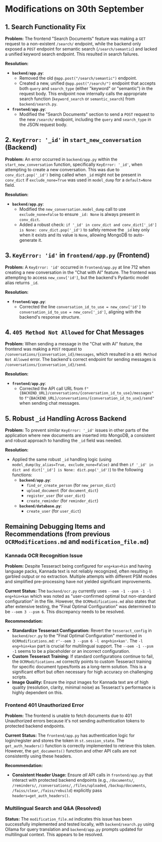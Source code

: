 # Modifications on 30th September

## 1. Search Functionality Fix

**Problem:** The frontend "Search Documents" feature was making a `GET` request to a non-existent `/search/` endpoint, while the backend only exposed a `POST` endpoint for semantic search (`/search/semantic`) and lacked a unified keyword search endpoint. This resulted in search failures.

**Resolution:**
*   **`backend/app.py`**:
    *   Removed the old `@app.post("/search/semantic")` endpoint.
    *   Created a new, unified `@app.post("/search/")` endpoint that accepts both `query` and `search_type` (either "keyword" or "semantic") in the request body. This endpoint now internally calls the appropriate search function (`keyword_search` or `semantic_search`) from `backend/search.py`.
*   **`frontend/app.py`**:
    *   Modified the "Search Documents" section to send a `POST` request to the new `/search/` endpoint, including the `query` and `search_type` in the JSON request body.

## 2. `KeyError: '_id'` in `start_new_conversation` (Backend)

**Problem:** An error occurred in `backend/app.py` within the `start_new_conversation` function, specifically `KeyError: '_id'`, when attempting to create a new conversation. This was due to `conv_dict.pop('_id')` being called when `_id` might not be present in `conv_dict` if `exclude_none=True` was used in `model_dump` for a `default=None` field.

**Resolution:**
*   **`backend/app.py`**:
    *   Modified the `new_conversation.model_dump` call to use `exclude_none=False` to ensure `_id: None` is always present in `conv_dict`.
    *   Added a robust check: `if '_id' in conv_dict and conv_dict['_id'] is None: conv_dict.pop('_id')` to safely remove the `_id` key only when it exists and its value is `None`, allowing MongoDB to auto-generate it.

## 3. `KeyError: 'id'` in `frontend/app.py` (Frontend)

**Problem:** A `KeyError: 'id'` occurred in `frontend/app.py` at line 712 when creating a new conversation in the "Chat with AI" feature. The frontend was attempting to access `new_conv['id']`, but the backend's Pydantic model alias returns `_id`.

**Resolution:**
*   **`frontend/app.py`**:
    *   Corrected the line `conversation_id_to_use = new_conv['id']` to `conversation_id_to_use = new_conv['_id']`, aligning with the backend's response structure.

## 4. `405 Method Not Allowed` for Chat Messages

**Problem:** When sending a message in the "Chat with AI" feature, the frontend was making a `POST` request to `/conversations/{conversation_id}/messages`, which resulted in a `405 Method Not Allowed` error. The backend's correct endpoint for sending messages is `/conversations/{conversation_id}/send`.

**Resolution:**
*   **`frontend/app.py`**:
    *   Corrected the API call URL from `f"{BACKEND_URL}/conversations/{conversation_id_to_use}/messages"` to `f"{BACKEND_URL}/conversations/{conversation_id_to_use}/send"` when sending chat messages.

## 5. Robust `_id` Handling Across Backend

**Problem:** To prevent similar `KeyError: '_id'` issues in other parts of the application where new documents are inserted into MongoDB, a consistent and robust approach to handling the `_id` field was needed.

**Resolution:**
*   Applied the same robust `_id` handling logic (using `model_dump(by_alias=True, exclude_none=False)` and then `if '_id' in dict and dict['_id'] is None: dict.pop('_id')`) to the following functions:
    *   **`backend/app.py`**:
        *   `find_or_create_person` (for `new_person_dict`)
        *   `upload_document` (for `document_dict`)
        *   `register_user` (for `user_dict`)
        *   `create_reminder` (for `reminder_dict`)
    *   **`backend/database.py`**:
        *   `create_user` (for `user_dict`)

## Remaining Debugging Items and Recommendations (from previous `OCRModifications.md` and `modification_file.md`)

### Kannada OCR Recognition Issue

**Problem:** Despite Tesseract being configured for `eng+kan+hin` and having language packs, Kannada text is not reliably recognized, often resulting in garbled output or no extraction. Multiple attempts with different PSM modes and simplified pre-processing have not yielded significant improvements.

**Current Status:** The `backend/ocr.py` currently uses `--oem -1 --psm -1 -l eng+hin+kan` which was noted as "user-confirmed optimal but non-standard configuration" in the file. However, the `OCRModifications.md` also states that after extensive testing, the "Final Optimal Configuration" was determined to be `--oem 3 --psm 6`. This discrepancy needs to be resolved.

**Recommendation:**
*   **Standardize Tesseract Configuration:** Revert the `tesseract_config` in `backend/ocr.py` to the "Final Optimal Configuration" mentioned in `OCRModifications.md`: `r'--oem 3 --psm 6 -l eng+hin+kan'`. The `-l eng+hin+kan` part is crucial for multilingual support. The `--oem -1 --psm -1` seems to be a placeholder or an incorrect configuration.
*   **Custom Tesseract Training:** If standard configurations continue to fail, the `OCRModifications.md` correctly points to custom Tesseract training for specific document types/fonts as a long-term solution. This is a significant effort but often necessary for high accuracy on challenging scripts.
*   **Image Quality:** Ensure the input images for Kannada text are of high quality (resolution, clarity, minimal noise) as Tesseract's performance is highly dependent on this.

### Frontend 401 Unauthorized Error

**Problem:** The frontend is unable to fetch documents due to 401 Unauthorized errors because it's not sending authentication tokens to protected backend endpoints.

**Current Status:** The `frontend/app.py` has authentication logic for login/register and stores the token in `st.session_state`. The `get_auth_headers()` function is correctly implemented to retrieve this token. However, the `get_documents()` function and other API calls are not consistently using these headers.

**Recommendation:**
*   **Consistent Header Usage:** Ensure *all* API calls in `frontend/app.py` that interact with protected backend endpoints (e.g., `/documents/`, `/reminders/`, `/conversations/`, `/files/uploaded`, `/backup/documents`, `/faiss/clear`, `/faiss/rebuild`) explicitly pass `headers=get_auth_headers()`.

### Multilingual Search and Q&A (Resolved)

**Status:** The `modification_file.md` indicates this issue has been successfully implemented and tested locally, with `backend/search.py` using Ollama for query translation and `backend/app.py` prompts updated for multilingual context. This appears to be resolved.
